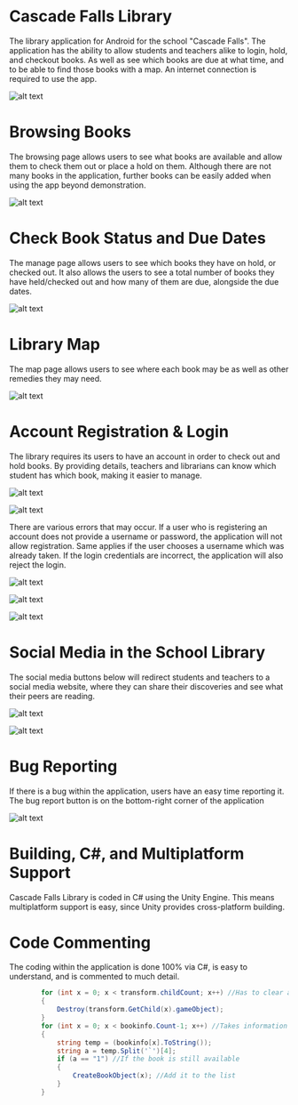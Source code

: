 # Cascade Falls Library
The library application for Android for the school "Cascade Falls". The application has the ability to allow students and teachers alike to login, hold, and checkout books. As well as see which books are due at what time, and to be able to find those books with a map. An internet connection is required to use the app.

![alt text](https://media.discordapp.net/attachments/380444132989992963/408091124389904394/Screenshot_20180130-214602.png?width=234&height=468)

# Browsing Books
The browsing page allows users to see what books are available and allow them to check them out or place a hold on them. Although there are not many books in the application, further books can be easily added when using the app beyond demonstration.

![alt text](https://media.discordapp.net/attachments/380444132989992963/408091123060572160/Screenshot_20180130-214646.png?width=234&height=468)

# Check Book Status and Due Dates
The manage page allows users to see which books they have on hold, or checked out. It also allows the users to see a total number of books they have held/checked out and how many of them are due, alongside the due dates.

![alt text](https://media.discordapp.net/attachments/380444132989992963/408095379935199234/Screenshot_20180130-220515.png?width=234&height=468)

# Library Map
The map page allows users to see where each book may be as well as other remedies they may need.

![alt text](https://media.discordapp.net/attachments/380444132989992963/408091122447941633/Screenshot_20180130-214657.png?width=234&height=468)

# Account Registration & Login
The library requires its users to have an account in order to check out and hold books. By providing details, teachers and librarians can know which student has which book, making it easier to manage.

![alt text](https://media.discordapp.net/attachments/380444132989992963/408091124389904394/Screenshot_20180130-214602.png?width=234&height=468)

![alt text](https://media.discordapp.net/attachments/380444132989992963/408093925748899840/Screenshot_20180130-215916.png?width=234&height=468)

There are various errors that may occur. If a user who is registering an account does not provide a username or password, the application will not allow registration. Same applies if the user chooses a username which was already taken. If the login credentials are incorrect, the application will also reject the login.

![alt text](https://media.discordapp.net/attachments/380444132989992963/408093925182799873/Screenshot_20180130-215918.png?width=234&height=468)

![alt text](https://media.discordapp.net/attachments/380444132989992963/408093925178605568/Screenshot_20180130-215929.png?width=234&height=468)

![alt text](https://media.discordapp.net/attachments/380444132989992963/408091122447941632/Screenshot_20180130-214623.png?width=234&height=468)

# Social Media in the School Library
The social media buttons below will redirect students and teachers to a social media website, where they can share their discoveries and see what their peers are reading.

![alt text](https://media.discordapp.net/attachments/380444132989992963/408097053676273667/twitter.png?width=234&height=468)

![alt text](https://media.discordapp.net/attachments/380444132989992963/408097081769590808/goodreads.png?width=234&height=468)

# Bug Reporting
If there is a bug within the application, users have an easy time reporting it. The bug report button is on the bottom-right corner of the application

![alt text](https://media.discordapp.net/attachments/380444132989992963/408099240368275466/adasd.png?width=234&height=468)

# Building, C#, and Multiplatform Support
Cascade Falls Library is coded in C# using the Unity Engine. This means multiplatform support is easy, since Unity provides cross-platform building.

# Code Commenting
The coding within the application is done 100% via C#, is easy to understand, and is commented to much detail.

```c#
        for (int x = 0; x < transform.childCount; x++) //Has to clear all of the books first before placing a new list
        {
            Destroy(transform.GetChild(x).gameObject);
        }
        for (int x = 0; x < bookinfo.Count-1; x++) //Takes information from the php file
        {
            string temp = (bookinfo[x].ToString());
            string a = temp.Split('`')[4];
            if (a == "1") //If the book is still available
            {
                CreateBookObject(x); //Add it to the list
            }
        }
```

